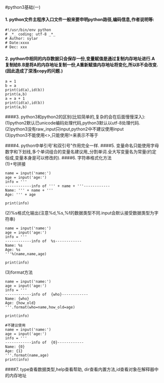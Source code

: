 #python3基础(一)

#### 1. python文件主程序入口文件一般来要申明python路径,编码信息,作者说明等:

```
#!/usr/bin/env python
# _*_ coding: utf-8 _*_
# Author: sylar
# Date:xxxx
# Dec: xxx
```

#### 2. python中相同的内存数据只会保存一份,变量赋值是通过复制内存地址进行.A复制给B.B是将A的内存地址复制一份,A重新赋值内存地址将变化,所以B不会改变.(因此造成了深浅copy的问题.)

```
a = 1
b = a
print(id(a),id(b))
print(a,b)
a = a + 1
print(id(a),id(b))
print(a,b)
```

####3. python3和python2的区别(比较简单的,复杂的会在后面慢慢深入):   
(1)python2默认已unicode编码处理代码,python3默认以utf-8处理代码.  
(2)python3没有raw_input只input,python2中不建议使用input  
(3)python3不能使用<>,只能使用!=来表示不等于  

####4. python中单引号'和双引号"作用完全一样.
####5. 变量命名只能使用字母数字和下划线,多个单词组合的变量名建议用_分割单词.全大写变量名为常量(约定俗成,变量本身是可以修改的).
####6. 字符串格式化方法  
(1)+号拼接

```
name = input('name:')
age = input('age:')
info = '''
------------info of ''' + name + '''------------
Name: ''' + name + '''
Age: ''' + age

print(info)

```
(2)%s格式化输出(注意%d,%s,%f的数据类型不同.input会默认接受数据类型为字符串)

```
name = input('name:')
age = input('age:')
info = '''
------------info of  %s------------
Name: %s
Age: %s
'''%(name,name,age)

print(info)
```

(3)format方法

```
name = input('name:')
age = input('age:')
info = '''
------------info of  {who}------------
Name: {who}
Age: {how_old}
'''.format(who=name,how_old=age)

print(info)
```

```
#不建议使用
name = input('name:')
age = input('age:')
info = '''
------------info of  {0}------------
Name: {0}
Age: {1}
'''.format(name,age)
print(info)
```

####7. type查看数据类型,help查看帮助, dir查看内置方法,id查看对象在解释器中的内存地址


